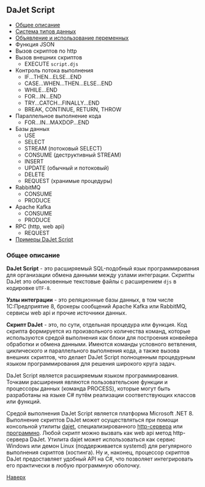 ## DaJet Script

- [Общее описание](#общее-описание)
- [Система типов данных](https://github.com/zhichkin/dajet/blob/main/doc/dajet-script/%D0%A1%D0%B8%D1%81%D1%82%D0%B5%D0%BC%D0%B0%20%D1%82%D0%B8%D0%BF%D0%BE%D0%B2%20%D0%B4%D0%B0%D0%BD%D0%BD%D1%8B%D1%85/README.md)
- [Объявление и использование переменных](https://github.com/zhichkin/dajet/blob/main/doc/dajet-script/%D0%9E%D0%B1%D1%8A%D1%8F%D0%B2%D0%BB%D0%B5%D0%BD%D0%B8%D0%B5%20%D0%B8%20%D0%B8%D1%81%D0%BF%D0%BE%D0%BB%D1%8C%D0%B7%D0%BE%D0%B2%D0%B0%D0%BD%D0%B8%D0%B5%20%D0%BF%D0%B5%D1%80%D0%B5%D0%BC%D0%B5%D0%BD%D0%BD%D1%8B%D1%85/README.md)
- Функция JSON
- Вызов скриптов по http
- Вызов внешних скриптов
  - EXECUTE ```script.djs```
- Контроль потока выполнения
  - IF...THEN...ELSE...END
  - CASE...WHEN...THEN...ELSE...END
  - WHILE...END
  - FOR...IN...END
  - TRY...CATCH...FINALLY...END
  - BREAK, CONTINUE, RETURN, THROW
- Параллельное выполнение кода
  - FOR...IN...MAXDOP...END
- Базы данных
  - USE
  - SELECT
  - STREAM (потоковый SELECT)
  - CONSUME (деструктивный STREAM)
  - INSERT
  - UPDATE (обычный и потоковый)
  - DELETE
  - REQUEST (хранимые процедуры)
- RabbitMQ
  - CONSUME
  - PRODUCE
- Apache Kafka
  - CONSUME
  - PRODUCE
- RPC (http, web api)
  - REQUEST
- [Примеры DaJet Script](https://github.com/zhichkin/dajet/tree/main/doc/dajet-utility/scripts)

### Общее описание

**DaJet Script** - это расширяемый SQL-подобный язык программирования для организации обмена данными между узлами интеграции. Скрипты DaJet это обыкновенные текстовые файлы с расширением ```djs``` в кодировке ```UTF-8```.

**Узлы интеграции** - это реляционные базы данных, в том числе 1С:Предприятие 8, брокеры сообщений Apache Kafka или RabbitMQ, сервисы web api и прочие источники данных.

**Скрипт DaJet** - это, по сути, отдельная процедура или функция. Код скрипта формируется из произвольного количества команд, которые используются средой выполнения как блоки для построения конвейера обработки и обмена данными. Имеются команды условного ветвления, циклического и параллельного выполнения кода, а также вызова внешних скриптов, что делает DaJet Script полноценным процедурным языком программирования для решения широкого круга задач.

DaJet Script является расширяемым языком программирования. Точками расширения являются пользовательские функции и процессоры данных (команда PROCESS), которые могут быть разработаны на языке C# путём реализации соответствующих классов или функций.

Средой выполнения DaJet Script является платформа Microsoft .NET 8. Выполнение скриптов DaJet может осуществляться при помощи консольной утилиты [dajet](https://github.com/zhichkin/dajet/tree/main/doc/dajet-utility/README.md), специализированного [http-сервера](https://github.com/zhichkin/dajet/tree/main/doc/dajet-studio/README.md) или [программно](https://github.com/zhichkin/dajet/blob/main/src/dajet/Program.cs). Любой скрипт можно вызвать как web api метод http-сервера DaJet. Утилита dajet может использоваться как сервис Windows или демон Linux (поддерживается systemd) для регулярного выполнения скриптов (хостинга). Ну и, наконец, процессор скриптов DaJet предоставляет удобный API на C#, что позволяет интегрировать его практически в любую программную оболочку.

[Наверх](#dajet-script)
